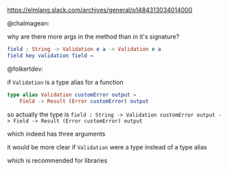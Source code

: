 https://elmlang.slack.com/archives/general/p1484313034014000

@chalmagean:

why are there more args in the method than in it's signature?

```elm
field : String -> Validation e a -> Validation e a
field key validation field =
```

@folkertdev:

if `Validation` is a type alias for a function

```elm
type alias Validation customError output =
    Field -> Result (Error customError) output
```

so actually the type is `field : String -> Validation customError output -> Field -> Result (Error customError) output`
 
which indeed has three arguments

it would be more clear if `Validation` were a type instead of a type alias

which is recommended for libraries
